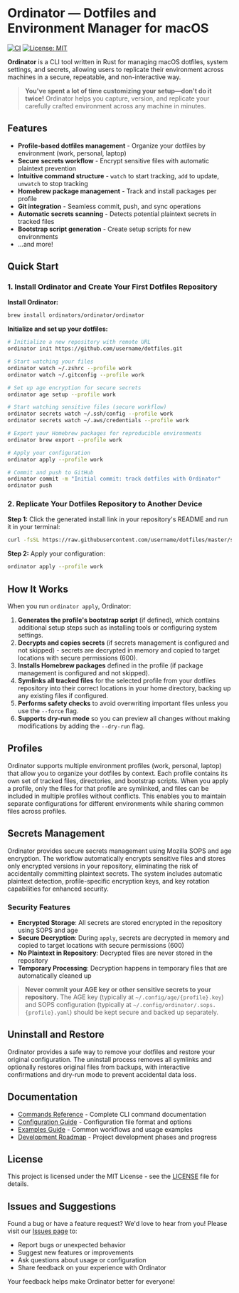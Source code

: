 # Ordinator — Dotfiles and Environment Manager for macOS

[![CI](https://github.com/ordinators/ordinator/workflows/CI/badge.svg)](https://github.com/ordinators/ordinator/actions)
[![License: MIT](https://img.shields.io/badge/License-MIT-yellow.svg)](https://opensource.org/licenses/MIT)

**Ordinator** is a CLI tool written in Rust for managing macOS dotfiles, system settings, and secrets, allowing users to replicate their environment across machines in a secure, repeatable, and non-interactive way.

> **You've spent a lot of time customizing your setup—don't do it twice!** Ordinator helps you capture, version, and replicate your carefully crafted environment across any machine in minutes.

## Features

- **Profile-based dotfiles management** - Organize your dotfiles by environment (work, personal, laptop)
- **Secure secrets workflow** - Encrypt sensitive files with automatic plaintext prevention
- **Intuitive command structure** - `watch` to start tracking, `add` to update, `unwatch` to stop tracking
- **Homebrew package management** - Track and install packages per profile
- **Git integration** - Seamless commit, push, and sync operations
- **Automatic secrets scanning** - Detects potential plaintext secrets in tracked files
- **Bootstrap script generation** - Create setup scripts for new environments
- ...and more!

## Quick Start

### 1. Install Ordinator and Create Your First Dotfiles Repository

**Install Ordinator:**
```bash
brew install ordinators/ordinator/ordinator
```

**Initialize and set up your dotfiles:**
```bash
# Initialize a new repository with remote URL
ordinator init https://github.com/username/dotfiles.git

# Start watching your files
ordinator watch ~/.zshrc --profile work
ordinator watch ~/.gitconfig --profile work

# Set up age encryption for secure secrets
ordinator age setup --profile work

# Start watching sensitive files (secure workflow)
ordinator secrets watch ~/.ssh/config --profile work
ordinator secrets watch ~/.aws/credentials --profile work

# Export your Homebrew packages for reproducible environments
ordinator brew export --profile work

# Apply your configuration
ordinator apply --profile work

# Commit and push to GitHub
ordinator commit -m "Initial commit: track dotfiles with Ordinator"
ordinator push
```

### 2. Replicate Your Dotfiles Repository to Another Device

**Step 1:** Click the generated install link in your repository's README and run it in your terminal:
```bash
curl -fsSL https://raw.githubusercontent.com/username/dotfiles/master/scripts/install.sh | sh
```

**Step 2:** Apply your configuration:
```bash
ordinator apply --profile work
```

## How It Works

When you run `ordinator apply`, Ordinator:

1. **Generates the profile's bootstrap script** (if defined), which contains additional setup steps such as installing tools or configuring system settings.
2. **Decrypts and copies secrets** (if secrets management is configured and not skipped) - secrets are decrypted in memory and copied to target locations with secure permissions (600).
3. **Installs Homebrew packages** defined in the profile (if package management is configured and not skipped).
4. **Symlinks all tracked files** for the selected profile from your dotfiles repository into their correct locations in your home directory, backing up any existing files if configured.
5. **Performs safety checks** to avoid overwriting important files unless you use the `--force` flag.
6. **Supports dry-run mode** so you can preview all changes without making modifications by adding the `--dry-run` flag.





## Profiles

Ordinator supports multiple environment profiles (work, personal, laptop) that allow you to organize your dotfiles by context. Each profile contains its own set of tracked files, directories, and bootstrap scripts. When you apply a profile, only the files for that profile are symlinked, and files can be included in multiple profiles without conflicts. This enables you to maintain separate configurations for different environments while sharing common files across profiles.

## Secrets Management

Ordinator provides secure secrets management using Mozilla SOPS and age encryption. The workflow automatically encrypts sensitive files and stores only encrypted versions in your repository, eliminating the risk of accidentally committing plaintext secrets. The system includes automatic plaintext detection, profile-specific encryption keys, and key rotation capabilities for enhanced security.

### Security Features

- **Encrypted Storage**: All secrets are stored encrypted in the repository using SOPS and age
- **Secure Decryption**: During `apply`, secrets are decrypted in memory and copied to target locations with secure permissions (600)
- **No Plaintext in Repository**: Decrypted files are never stored in the repository
- **Temporary Processing**: Decryption happens in temporary files that are automatically cleaned up

> **Never commit your AGE key or other sensitive secrets to your repository.**
> The AGE key (typically at `~/.config/age/{profile}.key`) and SOPS configuration (typically at `~/.config/ordinator/.sops.{profile}.yaml`) should be kept secure and backed up separately.

## Uninstall and Restore

Ordinator provides a safe way to remove your dotfiles and restore your original configuration. The uninstall process removes all symlinks and optionally restores original files from backups, with interactive confirmations and dry-run mode to prevent accidental data loss.

## Documentation

- [Commands Reference](COMMANDS.md) - Complete CLI command documentation
- [Configuration Guide](CONFIGURATION.md) - Configuration file format and options
- [Examples Guide](EXAMPLES.md) - Common workflows and usage examples
- [Development Roadmap](DEVELOPMENT_ROADMAP.md) - Project development phases and progress

## License

This project is licensed under the MIT License - see the [LICENSE](LICENSE) file for details.

## Issues and Suggestions

Found a bug or have a feature request? We'd love to hear from you! Please visit our [Issues page](https://github.com/ordinators/ordinator/issues) to:

- Report bugs or unexpected behavior
- Suggest new features or improvements
- Ask questions about usage or configuration
- Share feedback on your experience with Ordinator

Your feedback helps make Ordinator better for everyone!